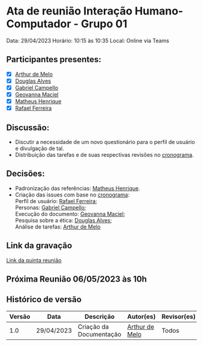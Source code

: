 # Ata de reunião Interação Humano-Computador - Grupo 01

Data: 29/04/2023
Horário: 10:15 às 10:35
Local: Online via Teams

## Participantes presentes:

- [x] [Arthur de Melo](https://github.com/arthurmlv)
- [x] [Douglas Alves](https://github.com/dougAlvs)
- [x] [Gabriel Campello](https://github.com/G16C)
- [x] [Geovanna Maciel]((https://github.com/manuziny))
- [x] [Matheus Henrique](https://github.com/mathonaut)
- [x] [Rafael Ferreira](https://github.com/RafaelCLG0)

## Discussão:

- Discutir a necessidade de um novo questionário para o perfil de usuário e divulgação de tal.
- Distribuição das tarefas e de suas respectivas revisões no [cronograma](https://docs.google.com/spreadsheets/d/1SEwBQoFsySaTAvdmDYGwd3fS2pl0NnlE/edit?rtpof=true#gid=1284715897).

## Decisões:

- Padronização das referências: [Matheus Henrique](https://github.com/mathonaut).
- Criação das issues com base no [cronograma](https://docs.google.com/spreadsheets/d/1SEwBQoFsySaTAvdmDYGwd3fS2pl0NnlE/edit?rtpof=true#gid=1284715897): <br> 
Perfil de usuário: [Rafael Ferreira](https://github.com/RafaelCLG0); <br>
Personas: [Gabriel Campello](https://github.com/G16C); <br>
Execução do documento: [Geovanna Maciel](https://github.com/manuziny);<br>
Pesquisa sobre a ética: [Douglas Alves](https://github.com/dougAlvs);<br>
Análise de tarefas: [Arthur de Melo](https://github.com/arthurmlv) <br>


## Link da gravação

[Link da quinta reunião](https://www.youtube.com/watch?v=uWa_mGDypxo)

## Próxima Reunião 06/05/2023 às 10h

## Histórico de versão
Versão | Data   | Descrição | Autor(es) | Revisor(es)
--------- | ------ | ---------- | ---------- | ----------
1.0 | 29/04/2023 | Criação da Documentação | [Arthur de Melo](https://github.com/arthurmlv) | Todos
